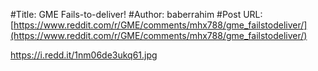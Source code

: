 #Title: GME Fails-to-deliver!
#Author: baberrahim
#Post URL: [https://www.reddit.com/r/GME/comments/mhx788/gme_failstodeliver/](https://www.reddit.com/r/GME/comments/mhx788/gme_failstodeliver/)


https://i.redd.it/1nm06de3ukq61.jpg